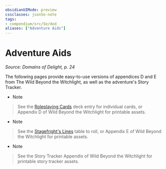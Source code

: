 ```yaml
---
obsidianUIMode: preview
cssclasses: json5e-note
tags:
- compendium/src/5e/dod
aliases: ["Adventure Aids"]
---
```

# Adventure Aids
*Source: Domains of Delight, p. 24* 

The following pages provide easy-to-use versions of appendices D and E from The Wild Beyond the Witchlight, as well as the adventure's Story Tracker.

- > [!note]
> See the [Roleplaying Cards](/3-Mechanics/CLI/decks/roleplaying-cards-wbtw.md) deck entry for individual cards, or Appendix D of Wild Beyond the Witchlight for printable assets.  
- > [!note]
> See the [Stagefright's Lines](/3-Mechanics/CLI/tables/stagefrights-lines-wbtw.md) table to roll, or Appendix E of Wild Beyond the Witchlight for printable assets.  
- > [!note]
> See the Story Tracker Appendix of Wild Beyond the Witchlight for printable story tracker assets.